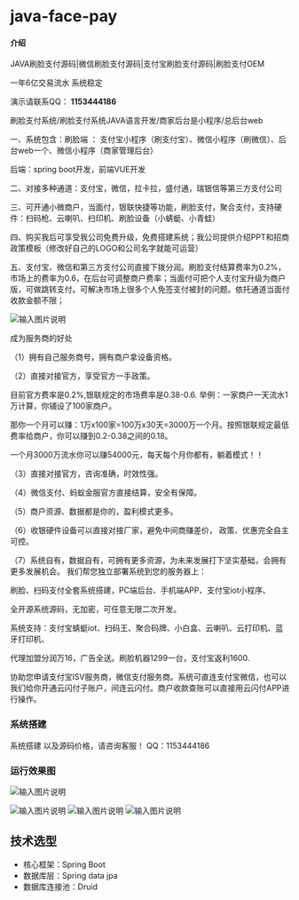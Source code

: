 # java-face-pay

#### 介绍
JAVA刷脸支付源码|微信刷脸支付源码|支付宝刷脸支付源码|刷脸支付OEM

一年6亿交易流水 系统稳定

演示请联系QQ： **1153444186** 

刷脸支付系统/刷脸支付系统JAVA语言开发/商家后台是小程序/总后台web

一、系统包含：刷脸端 ： 支付宝小程序（刷支付宝）、微信小程序（刷微信）、后台web一个、微信小程序（商家管理后台）

后端：spring boot开发，前端VUE开发

二、对接多种通道：支付宝，微信，拉卡拉，盛付通，瑞银信等第三方支付公司

三、可开通小微商户，当面付，银联快捷等功能，刷脸支付，聚合支付，支持硬件：扫码枪、云喇叭、扫印机、刷脸设备（小蜻蜓、小青蛙）

四、购买我后可享受我公司免费升级，免费搭建系统；我公司提供介绍PPT和招商政策模板（修改好自己的LOGO和公司名字就能可运营）

五、支付宝、微信和第三方支付公司直接下拨分润。刷脸支付结算费率为0.2%，市场上的费率为0.6，在后台可调整商户费率；当面付可把个人支付宝升级为商户版，可做跳转支付。可解决市场上很多个人免签支付被封的问题。依托通道当面付收款金额不限；

![输入图片说明](https://images.gitee.com/uploads/images/2021/0310/093636_760b65b4_8780235.jpeg "0.jpg")



成为服务商的好处

（1）拥有自己服务商号，拥有商户拿设备资格。
 
（2）直接对接官方，享受官方一手政策。
 
 目前官方费率是0.2%,银联规定的市场费率是0.38-0.6.       举例：一家商户一天流水1万计算，你铺设了100家商户。
 
那你一个月可以赚：1万x100家=100万x30天=3000万一个月。按照银联规定最低费率给商户，你可以赚到0.2-0.38之间的0.18。
 
一个月3000万流水你可以赚54000元，每天每个月你都有，躺着模式！！
 
（3）直接对接官方，咨询准确，时效性强。
 
（4）微信支付、蚂蚁金服官方直接结算，安全有保障。
 
（5）商户资源、数据都是你的，盈利模式更多。
 
（6）收银硬件设备可以直接对接厂家，避免中间商赚差价， 政策、优惠完全自主可控。
 
（7）系统自有，数据自有，可拥有更多资源，为未来发展打下坚实基础，会拥有更多发展机会。
我们帮您独立部署系统到您的服务器上：

刷脸、扫码支付全套系统搭建，PC端后台、手机端APP、支付宝iot小程序、

 

全开源系统源码，无加密，可任意无限二次开发。

 

系统支持：支付宝蜻蜓iot、扫码王、聚合码牌、小白盒、云喇叭、云打印机、蓝牙打印机、

代理加盟分润万16，广告全送。刷脸机器1299一台，支付宝返利1600.

协助您申请支付宝ISV服务商，微信支付服务商。系统可直连支付宝微信，也可以我们给你开通云闪付子账户，间连云闪付。商户收款查账可以直接用云闪付APP进行操作。

### 系统搭建
系统搭建
以及源码价格，请咨询客服！ QQ：1153444186

### 运行效果图

![输入图片说明](https://images.gitee.com/uploads/images/2021/0310/093736_9d498f2a_8780235.jpeg "1.jpg")

![输入图片说明](https://images.gitee.com/uploads/images/2021/0310/094038_6d883484_8780235.jpeg "3.jpg")
![输入图片说明](https://images.gitee.com/uploads/images/2021/0310/094139_59c2a6e9_8780235.jpeg "4.jpg")
![输入图片说明](https://images.gitee.com/uploads/images/2021/0310/094149_a95e6487_8780235.jpeg "5.jpg")


## 技术选型
- 核心框架：Spring Boot
- 数据库层：Spring data jpa
- 数据库连接池：Druid


